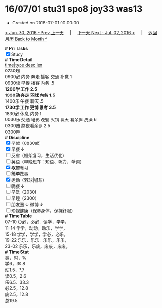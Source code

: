 # 16/07/01 stu31 spo8 joy33 was13

- Created on 2016-07-01 00:00:00

[< Jun. 30, 2016 - Prev 上一天](/lifelogs/2016/06/d30.md) &nbsp; &nbsp; | &nbsp; &nbsp; [下一天 Next - Jul. 02, 2016 >](/lifelogs/2016/07/d02.md) &nbsp; &nbsp; |  &nbsp; &nbsp; [返回月历 Back to Month ^](/lifelogs/2016/07/index.md)
<br/><div><b># Pri Tasks</b></div><div><input checked="true" type="checkbox"/>Study</div><div><b># Time Detail</b></div><div><u>time|type desc len</u></div><div>0730起</div><div>0900必 内务 奔走 播客 交通 补觉 1</div><div>0930读 早餐 播客 内务 .5</div><div><b>1200学 工作 2.5</b></div><div><b>1330动 奔走 羽球 内务 1.5</b></div><div>1400乐 午餐 聊天 .5</div><div><b>1730学 工作 更博 思考 3.5</b></div><div>1830必 休息 内务 1</div><div>0030乐 交通 电影 晚餐 火锅 聊天 看余罪 洗澡 6</div><div>0300废 熬夜看余罪 2.5</div><div>0300睡</div><div><b># Discipline</b></div><div><input checked="true" type="checkbox"/>早起（0830起）</div><div><input checked="true" type="checkbox"/>早餐 ↓</div><div><input type="checkbox"/>反省（框架复习，生活优化）</div><div><input type="checkbox"/>英语（早晚班车：短语、听力、单词）</div><div><input checked="true" type="checkbox"/><b>取舍</b>练习</div><div><input type="checkbox"/><b>简单</b>做事</div><div><input checked="true" type="checkbox"/>运动（羽球|毽球）</div><div><input type="checkbox"/>晚餐 ↓</div><div><input type="checkbox"/>早洗（2030)</div><div><input type="checkbox"/>早睡（2300）</div><div><input type="checkbox"/>朋友圈 ↓ 微博 ↓</div><div><input type="checkbox"/>珍视健康（保养身体，保持舒服）</div><div><b># Time Table</b></div><div>07-10 〇必，必必，读学，学学，</div><div>11-14 学学，动动，动乐，学学，</div><div>15-18 学学，学学，学必，必乐，</div><div>19-22 乐乐，乐乐，乐乐，乐乐，</div><div>23-02 乐乐，乐废，废废，废废。</div><div><b># Time Stat</b></div><div>类，时，%</div><div>学6，30.8</div><div>动1.5，7.7</div><div>读0.5，2.6</div><div>乐6.5，33.3</div><div>必2.5，12.8</div><div>废2.5，12.8</div><div>总19.5</div>
